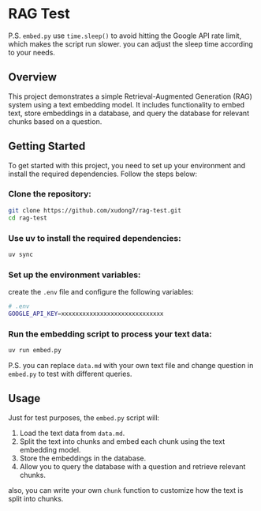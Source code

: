# RAG Test

P.S. `embed.py` use `time.sleep()` to avoid hitting the Google API rate limit, which makes the script run slower.
you can adjust the sleep time according to your needs.

## Overview

This project demonstrates a simple Retrieval-Augmented Generation (RAG) system using a text embedding model. It includes functionality to embed text, store embeddings in a database, and query the database for relevant chunks based on a question.

## Getting Started

To get started with this project, you need to set up your environment and install the required dependencies. Follow the steps below:

### Clone the repository:

```bash
git clone https://github.com/xudong7/rag-test.git
cd rag-test
```

### Use uv to install the required dependencies:

```bash
uv sync
```

### Set up the environment variables:

create the `.env` file and configure the following variables:

```bash
# .env
GOOGLE_API_KEY=xxxxxxxxxxxxxxxxxxxxxxxxxxxxx
```

### Run the embedding script to process your text data:

```bash
uv run embed.py
```

P.S. you can replace `data.md` with your own text file and change question in `embed.py` to test with different queries.

## Usage

Just for test purposes, the `embed.py` script will:

1. Load the text data from `data.md`.
2. Split the text into chunks and embed each chunk using the text embedding model.
3. Store the embeddings in the database.
4. Allow you to query the database with a question and retrieve relevant chunks.

also, you can write your own `chunk` function to customize how the text is split into chunks.
